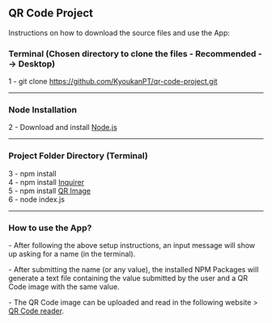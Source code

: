 <h2>QR Code Project</h2>

<p>Instructions on how to download the source files and use the App: </p>

<h3>Terminal (Chosen directory to clone the files - Recommended --> Desktop)</h3>

1 - git clone https://github.com/KyoukanPT/qr-code-project.git

<hr>

<h3>Node Installation</h3>
 
 2 - Download and install <a href="https://nodejs.org/en/download"> Node.js </a> <br> 

<hr>

<h3>Project Folder Directory (Terminal)</h3>

3 - npm install <br>
4 - npm install <a href="https://www.npmjs.com/package/inquirer">Inquirer</a> <br>
5 - npm install <a href="https://www.npmjs.com/package/qr-image">QR Image</a> <br>
6 - node index.js <br>

<hr>

<h3>How to use the App?</h3>
<p> - After following the above setup instructions, an input message will show up asking for a name (in the terminal). </p>
<p> - After submitting the name (or any value), the installed NPM Packages will generate a text file containing the value submitted by the user and a QR Code image with the same value. </p>
<p> - The QR Code image can be uploaded and read in the following website > <a href="https://scanqr.org/">QR Code reader</a>.</p>
